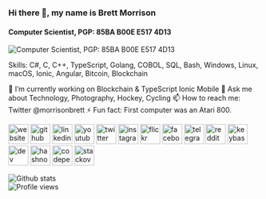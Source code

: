 ### Hi there 👋, my name is Brett Morrison
#### Computer Scientist, PGP: 85BA B00E E517 4D13
![Computer Scientist, PGP: 85BA B00E E517 4D13](https://admzqa.dm.files.1drv.com/y4mGVkGSvVQ-0jkfghe8SDOebz1LzDkHVcc3tLwG_9OGmmyBiLK5aUqhv8xL6xOFwaLpmGPNhC4Fghm30rLmtHYITMRHywnXrQsu2v96kABou5VoaJ3mMf8kAJUnm8HFUt-qmS_DR9lTFbSLkihODyX3a2gbzj7NJfqSEgEaJ2L7l51UiSWFdKwaepzzQwtvrwTlPtgKcQ9rWv8rnGIuxIXpA/code.jpg?psid=1)

Skills: C#, C, C++, TypeScript, Golang, COBOL, SQL, Bash, Windows, Linux, macOS, Ionic, Angular, Bitcoin, Blockchain

🔭 I’m currently working on Blockchain & TypeScript Ionic Mobile 💬 Ask me about Technology, Photography, Hockey, Cycling 📫 How to reach me: Twitter @morrisonbrett ⚡ Fun fact: First computer was an Atari 800.

[<img src='https://cdn.jsdelivr.net/npm/simple-icons@3.0.1/icons/icloud.svg' alt='website' height='40'>](https://brettmorrison.com)
[<img src='https://cdn.jsdelivr.net/npm/simple-icons@3.0.1/icons/github.svg' alt='github' height='40'>](https://github.com/morrisonbrett)
[<img src='https://cdn.jsdelivr.net/npm/simple-icons@3.0.1/icons/linkedin.svg' alt='linkedin' height='40'>](https://www.linkedin.com/in/morrisonbrett/)
[<img src='https://cdn.jsdelivr.net/npm/simple-icons@3.0.1/icons/youtube.svg' alt='youtube' height='40'>](https://youtube.com/morrisonbrett/)
[<img src='https://cdn.jsdelivr.net/npm/simple-icons@3.0.1/icons/twitter.svg' alt='twitter' height='40'>](https://twitter.com/morrisonbrett)
[<img src='https://cdn.jsdelivr.net/npm/simple-icons@3.0.1/icons/instagram.svg' alt='instagram' height='40'>](https://www.instagram.com/morrisonbrett/)
[<img src='https://cdn.jsdelivr.net/npm/simple-icons@3.0.1/icons/flickr.svg' alt='flickr' height='40'>](https://www.flickr.com/morrisonbrett/)
[<img src='https://cdn.jsdelivr.net/npm/simple-icons@3.0.1/icons/facebook.svg' alt='facebook' height='40'>](https://www.facebook.com/morrisonbrett)
[<img src='https://cdn.jsdelivr.net/npm/simple-icons@3.0.1/icons/telegram.svg' alt='telegram' height='40'>](https://t.me/morrisonbrett)
[<img src='https://cdn.jsdelivr.net/npm/simple-icons@3.0.1/icons/reddit.svg' alt='reddit' height='40'>](https://www.reddit.com/user/morrisonbrett)
[<img src='https://cdn.jsdelivr.net/npm/simple-icons@3.0.1/icons/keybase.svg' alt='keybase' height='40'>](https://keybase.io/brett)
[<img src='https://cdn.jsdelivr.net/npm/simple-icons@3.0.1/icons/dev-dot-to.svg' alt='dev' height='40'>](https://dev.to/morrisonbrett)
[<img src='https://cdn.jsdelivr.net/npm/simple-icons@3.0.1/icons/hashnode.svg' alt='hashnode' height='40'>](https://hashnode.com/@morrisonbrett/)
[<img src='https://cdn.jsdelivr.net/npm/simple-icons@3.0.1/icons/codepen.svg' alt='codepen' height='40'>](https://codepen.io/morrisonbrett)
[<img src='https://cdn.jsdelivr.net/npm/simple-icons@3.0.1/icons/stackoverflow.svg' alt='stackoverflow' height='40'>](https://stackoverflow.com/users/3782147/morrisonbrett)

![Github stats](https://github-readme-stats.vercel.app/api?username=morrisonbrett&show_icons=true)  
![Profile views](https://gpvc.arturio.dev/morrisonbrett)  
